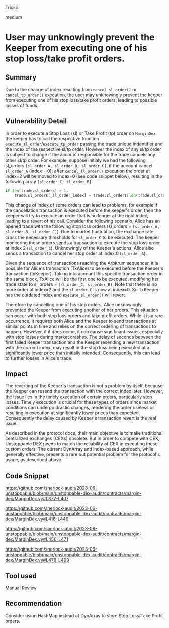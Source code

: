 Tricko

medium

# User may unknowingly prevent the Keeper from executing one of his stop loss/take profit orders.

## Summary
Due to the change of index  resulting from `cancel_sl_order()` or `cancel_tp_order()` execution, the user may unknowingly prevent the keeper from executing one of his stop loss/take profit orders, leading to possible losses of funds.

## Vulnerability Detail
In order to execute a Stop Loss (sl) or Take Profit (tp) order on `MarginDex`, the keeper has to call the respective function `execute_sl_order`/`execute_tp_order` passing the trade unique indentifier and the index of the respective sl/tp order. However the index of any sl/tp order is subject to change if the account responsible for the trade cancels any other sl/tp order. For example, suppose initialy we had the following sl_orders `[sl_order_A, sl_order_B, sl_order_C]`, if the account cancel `sl_order_A` (index = 0), after `cancel_sl_order()` execution the order at index=2 will be moved to index=0 (see code snippet below), resulting in the following array `[sl_order_C, sl_order_B]`.

```python
if len(trade.sl_orders) > 1:
    trade.sl_orders[_sl_order_index] = trade.sl_orders[len(trade.sl_orders) - 1]
```

This change of index of some orders can lead to problems, for example if the cancellation transaction is executed before the keeper's order, then the keeper will try to execute an order that is no longer at the right index, leading to a revert of his call. Consider the following scenario, Alice has an opened trade with the following stop loss orders (sl_orders = `[sl_order_A, sl_order_B, sl_order_C]`). Due to market fluctuation, the exchange rate cross the necessary thresholds for `sl_order_C` to be executed. The keeper monitoring those orders sends a transaction to execute the stop loss order at index 2 (`sl_order_C`). Unknowingly of the Keeper's actions, Alice also sends a transaction to cancel her stop order at index 0 (`sl_order_A`).

Given the sequence of transactions reaching the Arbitrum sequencer, it is possible for Alice's transaction (TxAlice) to be executed before the Keeper's transaction (txKeeper). Taking into account this specific transaction order in the same block, TxAlice will be the first one to be executed, modifying her trade state to sl_orders = `[sl_order_C, sl_order_B]`. Note that there is no more order at index=2 and the `sl_order_C` is now at index=0. So TxKeeper has the outdated index and `execute_sl_order()` will revert.

Therefore by cancelling one of his stop orders, Alice unknowingly prevented the Keeper from executing another of her orders. This situation can occur with both stop loss orders and take profit orders. While it is a rare occurrence, it requires both Alice and the Keeper to send transactions at similar points in time and relies on the correct ordering of transactions to happen. However, if it does occur, it can cause significant issues, especially with stop losses during market crashes. The delay of seconds between the first failed Keeper transaction and the Keeper resending a new transaction with the correct index, may result in the stop loss being executed at a significantly lower price than initially intended. Consequently, this can lead to further losses in Alice's trade.

## Impact
The reverting of the Keeper's transaction is not a problem by itself, because the Keeper can resend the transaction with the correct index later. However, the issue lies in the timely execution of certain orders, particularly stop losses. Timely execution is crucial for these types of orders since market conditions can undergo drastic changes, rendering the order useless or resulting in execution at significantly lower prices than expected. Consequently the delay caused by Keeper's transaction revert is the real issue.

As described in the protocol docs, their main objective is to make traditional centralized exchanges (CEXs) obsolete. But in order to compete with CEX, Unstoppable DEX needs to match the reliability of CEX in executing these custom orders. The current DynArray and index-based approach, while generally effective, presents a rare but potential problem for the protocol's usage, as described above.

## Code Snippet
https://github.com/sherlock-audit/2023-06-unstoppable/blob/main/unstoppable-dex-audit/contracts/margin-dex/MarginDex.vy#L377-L407

https://github.com/sherlock-audit/2023-06-unstoppable/blob/main/unstoppable-dex-audit/contracts/margin-dex/MarginDex.vy#L416-L449

https://github.com/sherlock-audit/2023-06-unstoppable/blob/main/unstoppable-dex-audit/contracts/margin-dex/MarginDex.vy#L456-L471

https://github.com/sherlock-audit/2023-06-unstoppable/blob/main/unstoppable-dex-audit/contracts/margin-dex/MarginDex.vy#L478-L493

## Tool used
Manual Review

## Recommendation
Consider using HashMap instead of DynArray to store Stop Loss/Take Profit orders.
